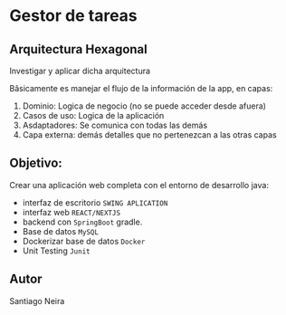 # Gestor de tareas

## Arquitectura Hexagonal
Investigar y aplicar dicha arquitectura

Bâsicamente es manejar el flujo de la información de la app, en capas:
1. Dominio: Logica de negocio (no se puede acceder desde afuera)
2. Casos de uso: Logica de la aplicación
3. Asdaptadores: Se comunica con todas las demás
4. Capa externa: demás detalles que no pertenezcan a las otras capas

## Objetivo:
Crear una aplicación web completa con el entorno de desarrollo java:
- interfaz de escritorio ``SWING APLICATION``
- interfaz web ``REACT/NEXTJS``
- backend con ``SpringBoot`` gradle.
- Base de datos ``MySQL``
- Dockerizar base de datos ``Docker``
- Unit Testing ``Junit``





## Autor
Santiago Neira